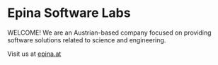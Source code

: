 # Epina Software Labs

WELCOME! We are an Austrian-based company focused on providing software solutions related to science and engineering.

Visit us at [epina.at](http://epina.at/index.html)

